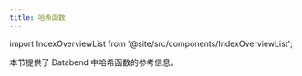 ```yaml
---
title: 哈希函数
---
```


import IndexOverviewList from '@site/src/components/IndexOverviewList';

本节提供了 Databend 中哈希函数的参考信息。

<IndexOverviewList />